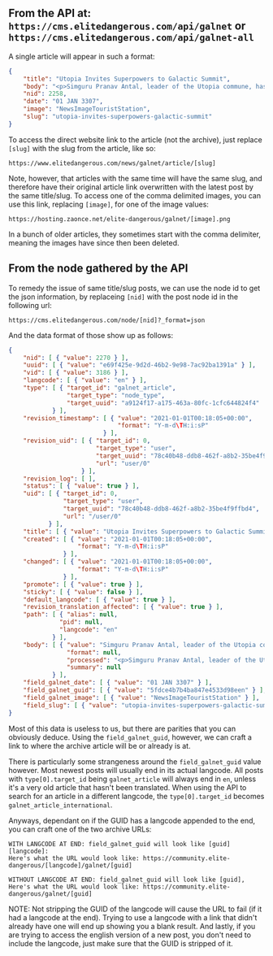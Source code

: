 ## From the API at: `https://cms.elitedangerous.com/api/galnet` or `https://cms.elitedangerous.com/api/galnet-all`

A single article will appear in such a format:
```json
{
    "title": "Utopia Invites Superpowers to Galactic Summit",
    "body": "<p>Simguru Pranav Antal, leader of the Utopia commune, has proposed hosting a diplomatic conference for the governments of all three superpowers.<br /> The intention is to provide a neutral location to discuss key issues such as the renewed Thargoid attacks, the Marlinist refugee crisis, and hostilities between the Empire and the Federation.<br /> Details have been sent to the Alliance Assembly, Federal Congress and Imperial Senate. Pranav Antal has also broadcast his invitation across all media channels:<br /> “It is not Utopia’s tradition to become involved with politics, but recent events are of great concern to us all. Interstellar war, terrorism, alien incursion and economic collapse are the new four dark horsemen that threaten humanity’s future.”<br /> “We therefore offer to host a Galactic Summit where the Alliance, Empire and Federation may debate these problems peacefully. My sincere hope is that the heads of state grasp this opportunity to resolve their differences and create solutions that benefit their peoples.”<br /> Utopia is an independent society with a focus on using highly advanced technology to increase quality of life. Should this Galactic Summit take place, it would be the first diplomatic meeting of all three superpower governments.</p> ",
    "nid": 2258,
    "date": "01 JAN 3307",
    "image": "NewsImageTouristStation",
    "slug": "utopia-invites-superpowers-galactic-summit"
}
```

To access the direct website link to the article (not the archive), just replace `[slug]` with the slug from the article, like so:
```
https://www.elitedangerous.com/news/galnet/article/[slug]
```
Note, however, that articles with the same time will have the same slug, and therefore have their original article link overwritten with the latest post by the same title/slug.
To access one of the comma delimited images, you can use this link, replacing `[image]`, for one of the image values:
```
https://hosting.zaonce.net/elite-dangerous/galnet/[image].png
```
In a bunch of older articles, they sometimes start with the comma delimiter, meaning the images have since then been deleted.

## From the node gathered by the API

To remedy the issue of same title/slug posts, we can use the node id to get the json information, by replaceing `[nid]` with the post node id in the following url:
```
https://cms.elitedangerous.com/node/[nid]?_format=json
```

And the data format of those show up as follows:
```json
{
    "nid": [ { "value": 2270 } ],
    "uuid": [ { "value": "e69f425e-9d2d-46b2-9e98-7ac92ba1391a" } ],
    "vid": [ { "value": 3186 } ],
    "langcode": [ { "value": "en" } ],
    "type": [ { "target_id": "galnet_article",
                "target_type": "node_type",
                "target_uuid": "a9124f17-a175-463a-80fc-1cfc644824f4"
            } ],
    "revision_timestamp": [ { "value": "2021-01-01T00:18:05+00:00",
                              "format": "Y-m-d\TH:i:sP"
                          } ],
    "revision_uid": [ { "target_id": 0,
                        "target_type": "user",
                        "target_uuid": "78c40b48-ddb8-462f-a8b2-35be4f9ffbd4",
                        "url": "user/0"
                    } ],
    "revision_log": [ ],
    "status": [ { "value": true } ],
    "uid": [ { "target_id": 0,
               "target_type": "user",
               "target_uuid": "78c40b48-ddb8-462f-a8b2-35be4f9ffbd4",
               "url": "/user/0"
           } ],
    "title": [ { "value": "Utopia Invites Superpowers to Galactic Summit" } ],
    "created": [ { "value": "2021-01-01T00:18:05+00:00",
                   "format": "Y-m-d\TH:i:sP"
               } ],
    "changed": [ { "value": "2021-01-01T00:18:05+00:00",
                   "format": "Y-m-d\TH:i:sP"
               } ],
    "promote": [ { "value": true } ],
    "sticky": [ { "value": false } ],
    "default_langcode": [ { "value": true } ],
    "revision_translation_affected": [ { "value": true } ],
    "path": [ { "alias": null,
              "pid": null,
              "langcode": "en"
            } ],
    "body": [ { "value": "Simguru Pranav Antal, leader of the Utopia commune, has proposed hosting a diplomatic conference for the governments of all three superpowers. The intention is to provide a neutral location to discuss key issues such as the renewed Thargoid attacks, the Marlinist refugee crisis, and hostilities between the Empire and the Federation. Details have been sent to the Alliance Assembly, Federal Congress and Imperial Senate. Pranav Antal has also broadcast his invitation across all media channels: “It is not Utopia’s tradition to become involved with politics, but recent events are of great concern to us all. Interstellar war, terrorism, alien incursion and economic collapse are the new four dark horsemen that threaten humanity’s future.” “We therefore offer to host a Galactic Summit where the Alliance, Empire and Federation may debate these problems peacefully. My sincere hope is that the heads of state grasp this opportunity to resolve their differences and create solutions that benefit their peoples.” Utopia is an independent society with a focus on using highly advanced technology to increase quality of life. Should this Galactic Summit take place, it would be the first diplomatic meeting of all three superpower governments.",
                "format": null,
                "processed": "<p>Simguru Pranav Antal, leader of the Utopia commune, has proposed hosting a diplomatic conference for the governments of all three superpowers.<br /> The intention is to provide a neutral location to discuss key issues such as the renewed Thargoid attacks, the Marlinist refugee crisis, and hostilities between the Empire and the Federation.<br /> Details have been sent to the Alliance Assembly, Federal Congress and Imperial Senate. Pranav Antal has also broadcast his invitation across all media channels:<br /> “It is not Utopia’s tradition to become involved with politics, but recent events are of great concern to us all. Interstellar war, terrorism, alien incursion and economic collapse are the new four dark horsemen that threaten humanity’s future.”<br /> “We therefore offer to host a Galactic Summit where the Alliance, Empire and Federation may debate these problems peacefully. My sincere hope is that the heads of state grasp this opportunity to resolve their differences and create solutions that benefit their peoples.”<br /> Utopia is an independent society with a focus on using highly advanced technology to increase quality of life. Should this Galactic Summit take place, it would be the first diplomatic meeting of all three superpower governments.</p> ",
                "summary": null
            } ],
    "field_galnet_date": [ { "value": "01 JAN 3307" } ],
    "field_galnet_guid": [ { "value": "5fdce4b7b4ba847e4533d98een" } ],
    "field_galnet_image": [ { "value": "NewsImageTouristStation" } ],
    "field_slug": [ { "value": "utopia-invites-superpowers-galactic-summit" } ]
}
```

Most of this data is useless to us, but there are parities that you can obviously deduce. Using the `field_galnet_guid`, however, we can craft a link to where the archive article will be or already is at.

There is particularly some strangeness around the `field_galnet_guid` value however. Most newest posts will usually end in its actual langcode. All posts with `type[0].target_id` being `galnet_article` will always end in `en`, unless it's a very old article that hasn't been translated. When using the API to search for an article in a different langcode, the `type[0].target_id` becomes `galnet_article_international`.

Anyways, dependant on if the GUID has a langcode appended to the end, you can craft one of the two archive URLs:
```
WITH LANGCODE AT END: field_galnet_guid will look like [guid][langcode]:
Here's what the URL would look like: https://community.elite-dangerous/[langcode]/galnet/[guid]

WITHOUT LANGCODE AT END: field_galnet_guid will look like [guid],
Here's what the URL would look like: https://community.elite-dangerous/galnet/[guid]
```

NOTE: Not stripping the GUID of the langcode will cause the URL to fail (if it had a langcode at the end). Trying to use a langcode with a link that didn't already have one will end up showing you a blank result. And lastly, if you are trying to access the english version of a new post, you don't need to include the langcode, just make sure that the GUID is stripped of it.
